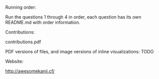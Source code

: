 Running order:

Run the questions 1 through 4 in order, each question has its own README.md with order information. 

Contributions:

contributions.pdf

PDF versions of files, and image versions of inline visualizations:
TODO

Website:

http://awesomekanji.cf/